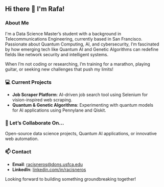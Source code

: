 ## Hi there 👋 I'm Rafa!

### About Me
I'm a Data Science Master’s student with a background in Telecommunications Engineering, currently based in San Francisco. Passionate about Quantum Computing, AI, and cybersecurity, I’m fascinated by how emerging tech like Quantum AI and Genetic Algorithms can redefine fields like network security and intelligent systems.

When I’m not coding or researching, I’m training for a marathon, playing guitar, or seeking new challenges that push my limits!

### 💻 Current Projects
- **Job Scraper Platform**: AI-driven job search tool using Selenium for vision-inspired web scraping.
- **Quantum & Genetic Algorithms**: Experimenting with quantum models for AI applications using Pennylane and Qiskit.

### 👯 Let’s Collaborate On...
Open-source data science projects, Quantum AI applications, or innovative web automation.

### 📫 Contact
- **Email**: racisneros@dons.usfca.edu
- **LinkedIn**: [linkedin.com/in/racisneros](https://linkedin.com/in/racisneros)

Looking forward to building something groundbreaking together!
